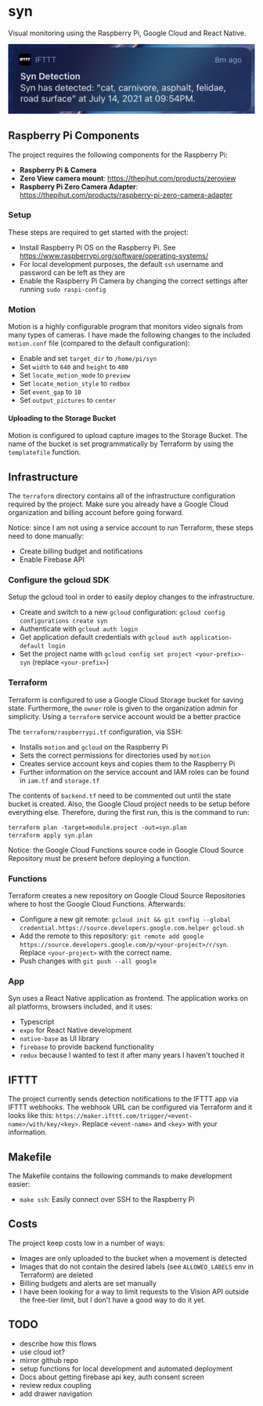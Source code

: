 # syn
Visual monitoring using the Raspberry Pi, Google Cloud and React Native.

![](./docs/ifttt_notification.jpeg)

## Raspberry Pi Components
The project requires the following components for the Raspberry Pi:
- **Raspberry Pi & Camera**
- **Zero View camera mount**: https://thepihut.com/products/zeroview
- **Raspberry Pi Zero Camera Adapter**: https://thepihut.com/products/raspberry-pi-zero-camera-adapter

### Setup
These steps are required to get started with the project:
- Install Raspberry Pi OS on the Raspberry Pi. See https://www.raspberrypi.org/software/operating-systems/
- For local development purposes, the default `ssh` username and password can be left as they are
- Enable the Raspberry Pi Camera by changing the correct settings after running `sudo raspi-config`

### Motion 
Motion is a highly configurable program that monitors video signals from many types of cameras. I have made the following changes to the included `motion.conf` file (compared to the default configuration):

- Enable and set `target_dir` to `/home/pi/syn`
- Set `width` to `640` and `height` to `480`
- Set `locate_motion_mode` to `preview`
- Set `locate_motion_style` to `redbox`
- Set `event_gap` to `10`
- Set `output_pictures` to `center`

#### Uploading to the Storage Bucket
Motion is configured to upload capture images to the Storage Bucket. The name of the bucket is set programmatically by Terraform by using the `templatefile` function.

## Infrastructure
The `terraform` directory contains all of the infrastructure configuration required by the project.
Make sure you already have a Google Cloud organization and billing account before going forward.

Notice: since I am not using a service account to run Terraform, these steps need to done manually:

- Create billing budget and notifications
- Enable Firebase API

### Configure the gcloud SDK
Setup the gcloud tool in order to easily deploy changes to the infrastructure.
- Create and switch to a new `gcloud` configuration: `gcloud config configurations create syn`
- Authenticate with `gcloud auth login`
- Get application default credentials with `gcloud auth application-default login`
- Set the project name with `gcloud config set project <your-prefix>-syn` (replace `<your-prefix>`)

### Terraform
Terraform is configured to use a Google Cloud Storage bucket for saving state. Furthermore, the `owner` role is given to the organization admin for simplicity. Using a `terraform` service account would be a better practice

The `terraform/raspberrypi.tf` configuration, via SSH:
- Installs `motion` and `gcloud` on the Raspberry Pi
- Sets the correct permissions for directories used by `motion`
- Creates service account keys and copies them to the Raspberry Pi
- Further information on the service account and IAM roles can be found in `iam.tf` and `storage.tf`

The contents of `backend.tf` need to be commented out until the state bucket is created. Also, the Google Cloud project needs to be setup before everything else. Therefore, during the first run, this is the command to run:

```shell
terraform plan -target=module.project -out=syn.plan
terraform apply syn.plan
```

Notice: the Google Cloud Functions source code in Google Cloud Source Repository must be present before deploying a function. 

### Functions
Terraform creates a new repository on Google Cloud Source Repositories where to host the Google Cloud Functions. Afterwards:
- Configure a new git remote: `gcloud init && git config --global credential.https://source.developers.google.com.helper gcloud.sh`
- Add the remote to this repository: `git remote add google https://source.developers.google.com/p/<your-project>/r/syn`. Replace `<your-project>` with the correct name.
- Push changes with `git push --all google`

### App
Syn uses a React Native application as frontend. The application works on all platforms, browsers included, and it uses:
- Typescript
- `expo` for React Native development
- `native-base` as UI library
- `firebase` to provide backend functionality
- `redux` because I wanted to test it after many years I haven't touched it

## IFTTT
The project currently sends detection notifications to the IFTTT app via IFTTT webhooks. The webhook URL can be configured via Terraform and it looks like this: `https://maker.ifttt.com/trigger/<event-name>/with/key/<key>`. Replace `<event-name>` and `<key>` with your information.

## Makefile
The Makefile contains the following commands to make development easier:
- `make ssh`: Easily connect over SSH to the Raspberry Pi

## Costs
The project keep costs low in a number of ways:
- Images are only uploaded to the bucket when a movement is detected
- Images that do not contain the desired labels (see `ALLOWED_LABELS` env in Terraform) are deleted
- Billing budgets and alerts are set manually
- I have been looking for a way to limit requests to the Vision API outside the free-tier limit, but I don't have a good way to do it yet.

## TODO
- describe how this flows
- use cloud iot?
- mirror github repo
- setup functions for local development and automated deployment
- Docs about getting firebase api key, auth consent screen
- review redux coupling
- add drawer navigation
